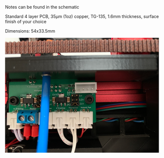 Notes can be found in the schematic

Standard 4 layer PCB, 35µm (1oz) copper, TG-135, 1.6mm thickness, surface finish of your choice

Dimensions: 54x33.5mm

![Image 1](Images/1.jpg)